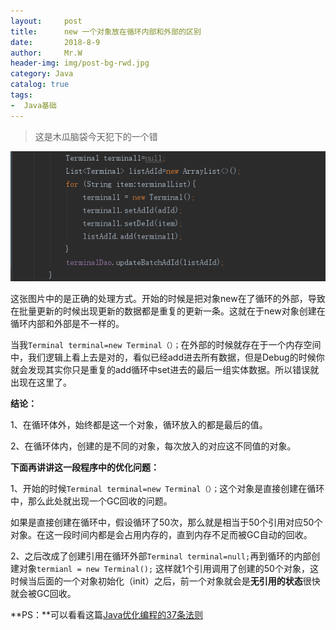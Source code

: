 ```yaml
---
layout:     post                  
title:      new 一个对象放在循环内部和外部的区别  
date:       2018-8-9             
author:     Mr.W                   
header-img: img/post-bg-rwd.jpg  
category: Java   
catalog: true  
tags:                             
-  Java基础
---
```



> 这是木瓜脑袋今天犯下的一个错

  ![](https://raw.githubusercontent.com/wjw0315/blog_gitalk/master/2018/8-9/3.png)
  
  这张图片中的是正确的处理方式。开始的时候是把对象new在了循环的外部，导致在批量更新的时候出现更新的数据都是重复的更新一条。这就在于new对象创建在循环内部和外部是不一样的。
  
  
  当我`Terminal terminal=new Terminal（）；`在外部的时候就存在于一个内存空间中，我们逻辑上看上去是对的，看似已经add进去所有数据，但是Debug的时候你就会发现其实你只是重复的add循环中set进去的最后一组实体数据。所以错误就出现在这里了。
  
  
 **结论：**
 
1、在循环体外，始终都是这一个对象，循环放入的都是最后的值。

2、在循环体内，创建的是不同的对象，每次放入的对应这不同值的对象。


**下面再讲讲这一段程序中的优化问题：**

1、开始的时候`Terminal terminal=new Terminal（）；`这个对象是直接创建在循环中，那么此处就出现一个GC回收的问题。

如果是直接创建在循环中，假设循环了50次，那么就是相当于50个引用对应50个对象。在这一段时间内都是会占用内存的，直到内存不足而被GC自动的回收。

2、之后改成了创建引用在循环外部`Terminal terminal=null;`再到循环的内部创建对象`termianl = new Terminal();` 这样就1个引用调用了创建的50个对象，这时候当后面的一个对象初始化（init）之后，前一个对象就会是**无引用的状态**很快就会被GC回收。


**PS：**可以看看这篇[Java优化编程的37条法则](http://wjwcloud.com/java/2018/08/09/Java_optimization/)
